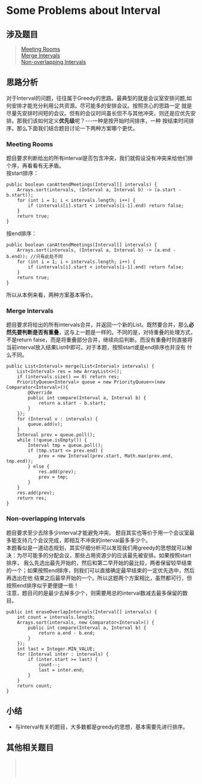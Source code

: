 # Some Problems about Interval

## 涉及题目
> [Meeting Rooms](https://leetcode.com/problems/meeting-rooms/description/)  
> [Merge Intervals](https://leetcode.com/problems/merge-intervals/description/)  
> [Non-overlapping Intervals](https://leetcode.com/problems/non-overlapping-intervals/description/)  
> []()  


## 思路分析
对于Interval的问题，往往属于Greedy的思路。最典型的就是会议室安排问题,如何安排才能充分利用公共资源。尽可能多的安排会议。按照贪心的思路一定
就是尽量先安排时间短的会议。但有的会议时间虽长但不与其他冲突，则还是应优先安排。那我们该如何定义**优先级**呢？---一种是按开始时间排序，一种
按结束时间排序。那么下面我们结合题目讨论一下两种方案哪个更优。

### Meeting Rooms
题目要求判断给出的所有interval是否包含冲突，我们就假设没有冲突来给他们排个序，再看看有无矛盾。  
按start排序：

    public boolean canAttendMeetings(Interval[] intervals) {
        Arrays.sort(intervals, (Interval a, Interval b) -> (a.start - b.start));
        for (int i = 1; i < intervals.length; i++) {
            if (intervals[i].start < intervals[i-1].end) return false;
        }
        return true;
    }
按end排序：

    public boolean canAttendMeetings(Interval[] intervals) {
        Arrays.sort(intervals, (Interval a, Interval b) -> (a.end - b.end)); //只有此处不同
        for (int i = 1; i < intervals.length; i++) {
            if (intervals[i].start < intervals[i-1].end) return false;
        }
        return true;
    }

所以从本例来看，两种方案基本等价。

### Merge Intervals
题目要求将给出的所有intervals合并，并返回一个新的List。既然要合并，那么**必然先要判断是否有重叠**，这与上一题是一样的。不同的是，对待重叠的处理方式，
不是return false，而是将重叠部分合并，继续向后判断。而没有重叠时则直接将当前interval放入结果List中即可。对于本题，按照start或是end排序也并没有
什么不同。

    public List<Interval> merge(List<Interval> intervals) {
        List<Interval> res = new ArrayList<>();
        if (intervals.size() == 0) return res;
        PriorityQueue<Interval> queue = new PriorityQueue<>(new Comparator<Interval>(){
            @Override
            public int compare(Interval a, Interval b) {
                return a.start - b.start;
            }
        });
        for (Interval v : intervals) {
            queue.add(v);
        }
        Interval prev = queue.poll();
        while (!queue.isEmpty()) {
            Interval tmp = queue.poll();
            if (tmp.start <= prev.end) {
                prev = new Interval(prev.start, Math.max(prev.end, tmp.end));
            } else {
                res.add(prev);
                prev = tmp;
            }
        }
        res.add(prev);
        return res;
    }
    
### Non-overlapping Intervals
题目要求至少去除多少interval才能避免冲突。 题目其实也等价于用一个会议室最多能支持几个会议完成，即相互不冲突的interval最多多少个。  
本题看似是一道动态规划，其实仔细分析可以发现我们用greedy的思想就可以解决：为尽可能多的分配会议，那些占用资源少的应该最先被安排。如果按照start排序，
我么先选出最先开始的，然后和第二早开始的最比较，两者保留较早结束的一个；如果按照end排序，则我们可以直接确定最早结束的一定优先选中，然后再选出在他
结束之后最早开始的一个。所以这题两个方案相比，虽然都可行，但按照end排序似乎更便捷一些！  
注意，题目问的是最少去掉多少个，则需要用总的interval数减去最多保留的数目。

    public int eraseOverlapIntervals(Interval[] intervals) {
        int count = intervals.length;
        Arrays.sort(intervals, new Comparator<Interval>() {
            public int compare(Interval a, Interval b) {
                return a.end - b.end;
            }
        });
        int last = Integer.MIN_VALUE;
        for (Interval inter : intervals) {
            if (inter.start >= last) {
                count--;
                last = inter.end;
            }
        }
        return count;
    }





## 小结
+ 与Interval有关的题目，大多数都是greedy的思想，基本需要先进行排序。

## 其他相关题目
> []()  
> []()  
> []()  
> []()  

